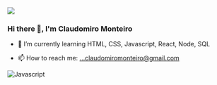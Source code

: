 <img src="https://avatars.githubusercontent.com/u/40863800?v=4" >

### Hi there 👋, I'm Claudomiro Monteiro

- 🌱 I’m currently learning HTML, CSS, Javascript, React, Node, SQL

- 📫 How to reach me: ...claudomiromonteiro@gmail.com

![Javascript](https://img.shields.io/badge/JavaScript-F7DF1E?style=for-the-badge&logo=javascript&logoColor=black)
